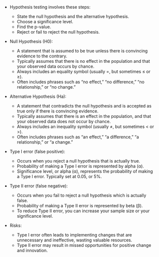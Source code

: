 * Hypothesis testing involves these steps:
    * State the null hypothesis and the alternative hypothesis.
    * Choose a significance level.
    * Find the p-value.
    * Reject or fail to reject the null hypothesis.

* Null Hypothesis (H0):
    * A statement that is assumed to be true unless there is convincing evidence to the contrary.
    * Typically assumes that there is no effect in the population and that your observed data occurs by chance.
    * Always includes an equality symbol (usually =, but sometimes ≤ or ≥).
    * Often includes phrases such as “no effect,” “no difference,” “no relationship,” or “no change.”

* Alternative Hypothesis (Ha):
    * A statement that contradicts the null hypothesis and is accepted as true only if there is convincing evidence.
    * Typically assumes that there is an effect in the population, and that your observed data does not occur by chance.
    * Always includes an inequality symbol (usually ≠, but sometimes < or >).
    * Often includes phrases such as “an effect,” “a difference,” “a relationship,” or “a change.”

* Type I error (false positive):
    * Occurs when you reject a null hypothesis that is actually true.
    * Probability of making a Type I error is represented by alpha (α).
    * Significance level, or alpha (α), represents the probability of making a Type I error. Typically set at 0.05, or 5%.

* Type II error (false negative):
    * Occurs when you fail to reject a null hypothesis which is actually false.
    * Probability of making a Type II error is represented by beta (β).
    * To reduce Type II error, you can increase your sample size or your significance level.

* Risks:
    * Type I error often leads to implementing changes that are unnecessary and ineffective, wasting valuable resources.
    * Type II error may result in missed opportunities for positive change and innovation.
